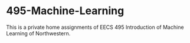 # 495-Machine-Learning
This is a private home assignments of EECS 495 Introduction of Machine Learning  of Northwestern.
